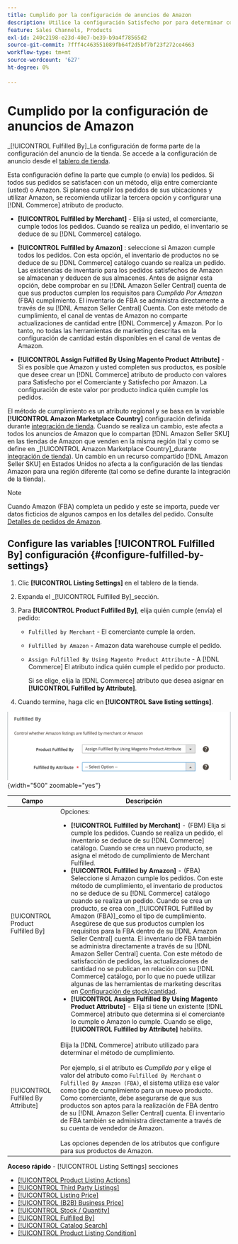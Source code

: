 ```yaml
---
title: Cumplido por la configuración de anuncios de Amazon
description: Utilice la configuración Satisfecho por para determinar cómo se satisfacen (envían) los pedidos de los listados de Amazon.
feature: Sales Channels, Products
exl-id: 240c2198-e23d-40e7-be39-b9a4f78565d2
source-git-commit: 7fff4c463551089fb64f2d5bf7bf23f272ce4663
workflow-type: tm+mt
source-wordcount: '627'
ht-degree: 0%

---
```


# Cumplido por la configuración de anuncios de Amazon

_[!UICONTROL Fulfilled By]_La configuración de forma parte de la configuración del anuncio de la tienda. Se accede a la configuración de anuncio desde el [tablero de tienda](./amazon-store-dashboard.md).

Esta configuración define la parte que cumple (o envía) los pedidos. Si todos sus pedidos se satisfacen con un método, elija entre comerciante (usted) o Amazon. Si planea cumplir los pedidos de sus ubicaciones y utilizar Amazon, se recomienda utilizar la tercera opción y configurar una [!DNL Commerce] atributo de producto.

- **[!UICONTROL Fulfilled by Merchant]** - Elija si usted, el comerciante, cumple todos los pedidos. Cuando se realiza un pedido, el inventario se deduce de su [!DNL Commerce] catálogo.

- **[!UICONTROL Fulfilled by Amazon]** : seleccione si Amazon cumple todos los pedidos. Con esta opción, el inventario de productos no se deduce de su [!DNL Commerce] catálogo cuando se realiza un pedido. Las existencias de inventario para los pedidos satisfechos de Amazon se almacenan y deducen de sus almacenes. Antes de asignar esta opción, debe comprobar en su [!DNL Amazon Seller Central] cuenta de que sus productos cumplen los requisitos para _Cumplido Por Amazon_ (FBA) cumplimiento. El inventario de FBA se administra directamente a través de su [!DNL Amazon Seller Central] Cuenta. Con este método de cumplimiento, el canal de ventas de Amazon no comparte actualizaciones de cantidad entre [!DNL Commerce] y Amazon. Por lo tanto, no todas las herramientas de marketing descritas en la configuración de cantidad están disponibles en el canal de ventas de Amazon.

- **[!UICONTROL Assign Fulfilled By Using Magento Product Attribute]** - Si es posible que Amazon y usted completen sus productos, es posible que desee crear un [!DNL Commerce] atributo de producto con valores para Satisfecho por el Comerciante y Satisfecho por Amazon. La configuración de este valor por producto indica quién cumple los pedidos.

El método de cumplimiento es un atributo regional y se basa en la variable **[!UICONTROL Amazon Marketplace Country]** configuración definida durante [integración de tienda](./store-integration.md). Cuando se realiza un cambio, este afecta a todos los anuncios de Amazon que lo compartan [!DNL Amazon Seller SKU] en las tiendas de Amazon que venden en la misma región (tal y como se define en _[!UICONTROL Amazon Marketplace Country]_durante [integración de tienda](./store-integration.md)). Un cambio en un recurso compartido [!DNL Amazon Seller SKU] en Estados Unidos no afecta a la configuración de las tiendas Amazon para una región diferente (tal como se define durante la integración de la tienda).

>[!NOTE]
>
>Cuando Amazon (FBA) completa un pedido y este se importa, puede ver datos ficticios de algunos campos en los detalles del pedido. Consulte [Detalles de pedidos de Amazon](./amazon-order-details.md).

## Configure las variables [!UICONTROL Fulfilled By] configuración {#configure-fulfilled-by-settings}

1. Clic **[!UICONTROL Listing Settings]** en el tablero de la tienda.

1. Expanda el _[!UICONTROL Fulfilled By]_sección.

1. Para **[!UICONTROL Product Fulfilled By]**, elija quién cumple (envía) el pedido:

   - `Fulfilled by Merchant` - El comerciante cumple la orden.

   - `Fulfilled by Amazon` - Amazon data warehouse cumple el pedido.

   - `Assign Fulfilled By Using Magento Product Attribute` - A [!DNL Commerce] El atributo indica quién cumple el pedido por producto.

     Si se elige, elija la [!DNL Commerce] atributo que desea asignar en **[!UICONTROL Fulfilled by Attribute]**.

1. Cuando termine, haga clic en **[!UICONTROL Save listing settings]**.

![Cumplido por la configuración](assets/amazon-fulfilled-by.png){width="500" zoomable="yes"}

| Campo | Descripción |
|-------------------------------------|----------------------------------------------------------------------------------------------------------------------------------------------------------------------------------------------------------------------------------------------------------------------------------------------------------------------------------------------------------------------------------------------------------------------------------------------------------------------------------------------------------------------------------------------------------------------------------------------------------------------------------------------------------------------------------------------------------------------------------------------------------------------------------------------------------------------------------------------------------------------------------------------------------------------------------------------------------------------------------------------------------------------------------------------------------------------------------------------------------------------------------------------------------------------------------------------------------------------------------------------------------------------------------------------------------------------------------------------|
| [!UICONTROL Product Fulfilled By] | Opciones:<ul><li>**[!UICONTROL Fulfilled by Merchant]** - (FBM) Elija si cumple los pedidos. Cuando se realiza un pedido, el inventario se deduce de su [!DNL Commerce] catálogo. Cuando se crea un nuevo producto, se asigna el método de cumplimiento de Merchant Fulfilled.</li><li>**[!UICONTROL Fulfilled by Amazon]** - (FBA) Seleccione si Amazon cumple los pedidos. Con este método de cumplimiento, el inventario de productos no se deduce de su [!DNL Commerce] catálogo cuando se realiza un pedido. Cuando se crea un producto, se crea con _[!UICONTROL Fulfilled by Amazon (FBA)]_como el tipo de cumplimiento. Asegúrese de que sus productos cumplen los requisitos para la FBA dentro de su [!DNL Amazon Seller Central] cuenta. El inventario de FBA también se administra directamente a través de su [!DNL Amazon Seller Central] cuenta. Con este método de satisfacción de pedidos, las actualizaciones de cantidad no se publican en relación con su [!DNL Commerce] catálogo, por lo que no puede utilizar algunas de las herramientas de marketing descritas en [Configuración de stock/cantidad](./stock-quantity.md).</li><li>**[!UICONTROL Assign Fulfilled By Using Magento Product Attribute]** - Elija si tiene un existente [!DNL Commerce] atributo que determina si el comerciante lo cumple o Amazon lo cumple. Cuando se elige, **[!UICONTROL Fulfilled by Attribute]** habilita.</li></ul> |
| [!UICONTROL Fulfilled By Attribute] | Elija la [!DNL Commerce] atributo utilizado para determinar el método de cumplimiento.<br><br>Por ejemplo, si el atributo es _Cumplido por_ y elige el valor del atributo como `Fulfilled By Merchant` o `Fulfilled By Amazon (FBA)`, el sistema utiliza ese valor como tipo de cumplimiento para un nuevo producto. Como comerciante, debe asegurarse de que sus productos son aptos para la realización de FBA dentro de su [!DNL Amazon Seller Central] cuenta. El inventario de FBA también se administra directamente a través de su cuenta de vendedor de Amazon.<br><br>Las opciones dependen de los atributos que configure para sus productos de Amazon. |

**Acceso rápido** - [!UICONTROL Listing Settings] secciones

- [[!UICONTROL Product Listing Actions]](./product-listing-actions.md)
- [[!UICONTROL Third Party Listings]](./third-party-listing-settings.md)
- [[!UICONTROL Listing Price]](./listing-price.md)
- [[!UICONTROL (B2B) Business Price]](./business-pricing.md)
- [[!UICONTROL Stock / Quantity]](./stock-quantity.md)
- [[!UICONTROL Fulfilled By]](./fulfilled-by.md)
- [[!UICONTROL Catalog Search]](./catalog-search.md)
- [[!UICONTROL Product Listing Condition]](./product-listing-condition.md)
